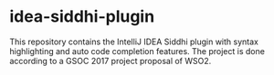 # idea-siddhi-plugin
This repository contains the IntelliJ IDEA Siddhi plugin with syntax highlighting and auto code completion features. The project is done according to a GSOC 2017 project proposal of WSO2. 
